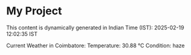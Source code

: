# My Project

This content is dynamically generated in Indian Time (IST): 2025-02-19 12:02:35 IST


Current Weather in Coimbatore:
Temperature: 30.88 °C
Condition: haze

